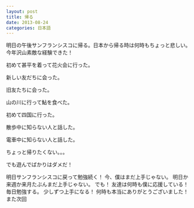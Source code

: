 ```yaml
---
layout: post
title: 帰る
date: 2013-08-24
categories: 日本語
---
```

明日の午後サンフランシスコに帰る。日本から帰る時は何時もちょっと悲しい。今年沢山素敵な経験できた！

初めて甚平を着って花火会に行った。

新しい友だちに会った。

旧友たちに会った。

山の川に行って鮎を食べた。

初めて四国に行った。

散歩中に知らない人と話した。

電車中に知らない人と話した。

ちょっと帰りたくない。。。

でも遊んでばかりはダメだ！

明日サンフランシスコに戻って勉強続く！
今、僕はまだ上手じゃない。
明日か来週か来月たぶんまだ上手じゃない。
でも！
友達は何時も僕に応援している！
毎日勉強する。
少しずつ上手になる！
何時も本当にありがとうございました！
また次回 
